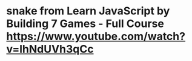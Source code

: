 # snake from Learn JavaScript by Building 7 Games - Full Course https://www.youtube.com/watch?v=lhNdUVh3qCc
